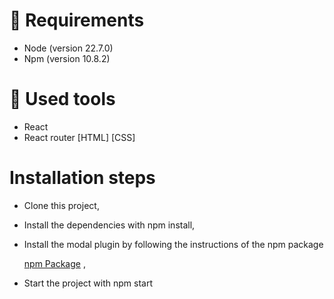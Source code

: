# 🚀 Requirements

- Node (version 22.7.0)
- Npm (version 10.8.2)

# 🔧 Used tools
- React
- React router
[HTML]
[CSS] 

# Installation steps

- Clone this project,
  
- Install the dependencies with npm install,
  
- Install the modal plugin by following the instructions of the npm package

   [npm Package](https://www.npmjs.com/package/react-modal-component-eli) ,

- Start the project with npm start

